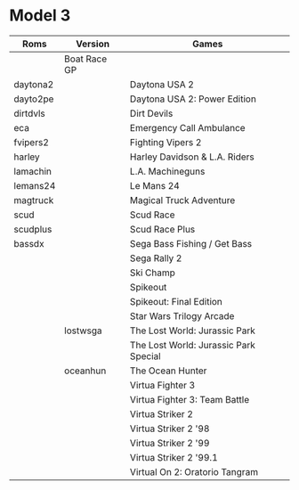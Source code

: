 
# Model 3 

| Roms      | Version | Games |
| ----------- | ----------- |-----------| 
|   | Boat Race GP                        | 
|  daytona2 |   | Daytona USA 2                         | 
| dayto2pe  |   | Daytona USA 2: Power Edition          | 
| dirtdvls  |   | Dirt Devils                           | 
|  eca |   |Emergency Call Ambulance              | 
| fvipers2  |   | Fighting Vipers 2                     | 
|  harley |   | Harley Davidson & L.A. Riders         | 
|  lamachin |   | L.A. Machineguns                      | 
| lemans24  |   | Le Mans 24                            | 
| magtruck  |   | Magical Truck Adventure               | 
| scud |   | Scud Race                             | 
|  scudplus|   | Scud Race Plus                        | 
| bassdx |   | Sega Bass Fishing / Get Bass          | 
|   |  | Sega Rally 2                          | 
| |   | Ski Champ                             | 
| |   | Spikeout                              | 
| |   | Spikeout: Final Edition               | 
| |   | Star Wars Trilogy Arcade              | 
| | lostwsga  | The Lost World: Jurassic Park         | 
| |   | The Lost World: Jurassic Park Special |  
| |  oceanhun | The Ocean Hunter                      | 
| |   | Virtua Fighter 3                      | 
| |   | Virtua Fighter 3: Team Battle         | 
| |   | Virtua Striker 2                      | 
| |   | Virtua Striker 2 '98                  | 
| |   | Virtua Striker 2 '99                  | 
| |   | Virtua Striker 2 '99.1                | 
|  |  | Virtual On 2: Oratorio Tangram        | 
